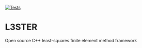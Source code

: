 [![Tests](https://github.com/kubagalecki/L3STER/workflows/Tests/badge.svg)](https://github.com/kubagalecki/L3STER/actions)

# L3STER
Open source C++ least-squares finite element method framework
